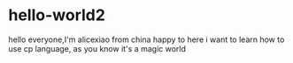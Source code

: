 # hello-world2
hello everyone,I'm alicexiao from china
happy to here 
i want to learn how to use cp language, as you know it's a magic world

